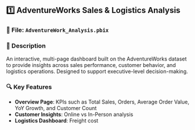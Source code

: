 ## 1️⃣ AdventureWorks Sales & Logistics Analysis

### 🧾 File: `AdventureWork_Analysis.pbix`

### 📌 Description
An interactive, multi-page dashboard built on the AdventureWorks dataset to provide insights across sales performance, customer behavior, and logistics operations. Designed to support executive-level decision-making.

### 🔍 Key Features
- **Overview Page**: KPIs such as Total Sales, Orders, Average Order Value, YoY Growth, and Customer Count
- **Customer Insights**: Online vs In-Person analysis
- **Logistics Dashboard**: Freight cost
